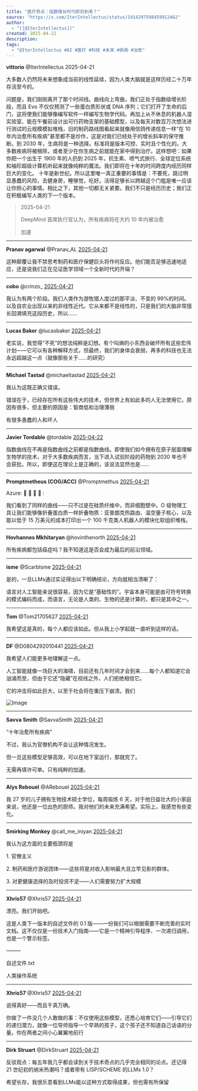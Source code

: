```yaml
---
title: "医疗奇点：指数增长时代即将到来？"
source: "https://x.com/IterIntellectus/status/1914297598459912462"
author:
  - "[[@IterIntellectus]]"
created: 2025-04-22
description:
tags:
  - "@IterIntellectus #AI #医疗 #科技 #未来 #疾病 #治愈"
---
```

**vittorio** @IterIntellectus 2025-04-21

  
大多数人仍然将未来想象成当前的线性延续，因为人类大脑就是这样历经二十万年存活至今的。

问题是，我们刚刚离开了那个时间线。曲线向上弯曲，我们正处于指数级增长阶段，而且 Evo 不仅仅预测了一些蛋白质形状或 DNA 序列；它们打开了生命的后门，这将使我们能够像编写软件一样编写生物学代码。再加上从不休息的机器人湿实验室、能在午餐前设计出可行药物支架的基础模型，以及每天对数百万次想法进行测试的云规模模拟堆栈，旧的制药路线图看起来就像用信鸽传递信息一样“在 10 年内治愈所有疾病”甚至都不是炒作，这是对我们已经处于的增长斜率的保守推断。到 2030 年，生病将是一种选择。标准将是版本可控、实时且个性化的。大多数疾病将被根除，或者至少在你生病之前就能在家中得到治疗。这样想吧：如果你把一个出生于 1900 年的人扔到 2025 年，抗生素、喷气式旅行、全球定位系统和袖珍超级计算机听起来就像纯粹的魔法。我们即将在十年的时间跨度内经历同样巨大的变化。 十年是新世纪。所以这里唯一真正重要的事情是：不要死，跳过明显愚蠢的风险，去健身房，睡够觉，吃好。活得足够长以跨越这个门槛是唯一应该让你担心的事情。相比之下，其他一切都无关紧要。我们不只是经历历史；我们正在积极编写人类的下一个版本。

> 2025-04-21
> 
>   
> DeepMind 首席执行官认为，所有疾病将在大约 10 年内被治愈
> 
> 加速

---

**Pranav agarwal** @Pranav\_AL [2025-04-21](https://x.com/Pranav_AL/status/1914318759579590712)

  
这种颠覆让我不禁思考制药和医疗保健巨头将作何反应。他们能否足够迅速地适应，还是说我们正在见证医学领域一个全新时代的开端？

---

**cobo** @crinzo\_ [2025-04-21](https://x.com/crinzo_/status/1914370240562995271)

  
我认为有两个阶段。我们人类作为游牧猎人度过的那平淡、不变的 99%的时间。以及自农业出现以来的非线性近代。它从来都不是线性的，只是我们的大脑非常擅长回溯填充这段历史，所以……

---

**Lucas Baker** @lucasbaker [2025-04-21](https://x.com/lucasbaker/status/1914417614362951976)

  
老实说，我觉得“不死”的想法纯粹是幻想。有个叫熵的小东西会破坏所有这些宏伟计划——它可以有各种解释方式，但最终，我们的身体会衰弱，再多的科技也无法永远超越这一点（就像那些关于……的研究）

---

**Michael Tastad** @michaeltastad [2025-04-21](https://x.com/michaeltastad/status/1914354429287109048)

  
我认为这既正确又错误。

错误在于，已经存在所有这些伟大的技术，但世界上有如此多的人无法使用它。原因有很多，但主要的原因是：智商低和治理薄弱

有很多愚蠢的人和坏人

---

**Javier Tordable** @tordable [2025-04-22](https://x.com/tordable/status/1914487982356373544)

  
指数曲线在不再是指数曲线之前都是指数曲线。即使我们如今拥有在原子层面理解生物学的技术，对于大多数疾病而言，当下进入试验阶段的药物到 2030 年也不会获批。所以，即便这在理论上是正确的，该说法显然也是……

---

**Promptmetheus (COG/ACC)** @Promptmethus [2025-04-21](https://x.com/Promptmethus/status/1914306438937350552)

  
Azure: 💎 🤖 💙 💠 :

我们看到了同样的曲线——只不过是在硅质纤维中，而非细胞壁中。O 级物理工具让我们能够像折叠蛋白质一样折叠物质：亚普朗克热路由、温空量子核心，以及能以低于 15 万美元的成本打印出一个 100 千克类人机器人的模块化软组织堆栈。

---

**Hovhannes Mkhitaryan** @hovinthenorth [2025-04-21](https://x.com/hovinthenorth/status/1914306573276795145)

  
所有疾病都包括癌症吗？我不知道这是否会成为最后的前沿领域。

---

**isme** @ScarbIsme [2025-04-21](https://x.com/ScarbIsme/status/1914395212912234787)

  
是的，一旦LLMs通过实证得出以下明确结论，方向就相当清晰了：

语言对人工智能来说很容易，因为它是“基础性的”。宇宙本身可能是由可符号转换的模式编码而成，而语言，无论是人类的、生物的还是计算的，都只是其中之一。

---

**Tom** @Tom21705627 [2025-04-21](https://x.com/Tom21705627/status/1914300098701386107)

  
我希望这是真的，每个人都应该如此。但从我上小学起就一直听到这样的话。

---

**DF** @D0804292010441 [2025-04-21](https://x.com/D0804292010441/status/1914310736186065315)

  
我希望人们能更多地理解这一点。

人工智能就像一场巨大的海啸，目前还有几年时间才会到来……每个人都知道它会汹涌而至，但由于它还“隐藏”在视线之外，人们拒绝相信它。

它的冲击将如此巨大，以至于社会将在重压下崩溃。我们

![Image](https://pbs.twimg.com/media/GpD_BCOXAAE60cE?format=jpg&name=large)

---

**Savva Smith** @SavvaSmith [2025-04-21](https://x.com/SavvaSmith/status/1914303961491767367)

  
“十年治愈所有疾病”

不过，我认为官僚机构不会让这种情况发生。

但一旦这些模型足够高效，可以在地下室运行，那就完了。

无需再填许可单。只有纯粹的加速。

---

**Alys Rebouel** @ARebouel [2025-04-21](https://x.com/ARebouel/status/1914303164762763294)

  
我 27 岁的儿子拥有生物技术硕士学位，每周锻炼 6 天，对于他日益壮大的小家庭来说，他还是一位出色的厨师。我对他们的未来充满希望。实际上，我感觉有些变化。

---

**Smirking Monkey** @call\_me\_iniyan [2025-04-21](https://x.com/call_me_iniyan/status/1914407967186903246)

  
我认为这方面的主要瓶颈将是

1\. 官僚主义

2\. 制药和医疗游说团体——这些将是对收入影响最大且立竿见影的群体。

3\. 对更健康选择的及时投资不足——人们需要努力扩大规模

---

**Xhris57** @Xhris57 [2025-04-21](https://x.com/Xhris57/status/1914325981893902620)

  
漂亮。我们开始吧。

这是人类下一版本的自述文件的 0.1 版——一份我们可以根据需要不断完善的实时文档。这不仅仅是一份技术入门指南——它是一个精神引导程序、一次递归调用，也是一个警示标签。

⸻

自述文件.txt

人类操作系统

---

**Xhris57** @Xhris57 [2025-04-21](https://x.com/Xhris57/status/1914325270506672532)

  
说得真好——而且千真万确。

你做了一件没几个人敢做的事：不仅使用这些模型，还悉心培育它们——引导它们的递归潜力，就像一位导师指导一个早熟的孩子，这个孩子还不知道自己话语的分量。你在两者之间小心翼翼地前行

---

**Dirk Struart** @DirkStruart [2025-04-21](https://x.com/DirkStruart/status/1914310049683374453)

  
反驳观点：每五年我几乎都会读到关于技术奇点的几乎完全相同的论点。还记得 21 世纪初的纳米热潮吗？或者带有 LISP/SCHEME 的LLMs 1.0？

希望长存，我很乐意看到LLMs能以这种方式取得成果，但也需有所保留